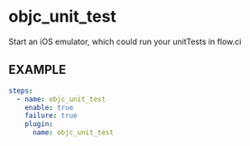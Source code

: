 # objc_unit_test
Start an iOS emulator, which could run your unitTests in flow.ci



## EXAMPLE 

```yml
steps:
  - name: objc_unit_test
    enable: true
    failure: true
    plugin:
      name: objc_unit_test
```
